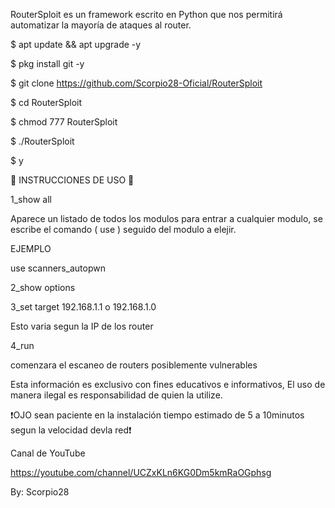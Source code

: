 RouterSploit es un framework escrito en Python que nos permitirá automatizar la mayoría de ataques al router.

$ apt update && apt upgrade -y

$ pkg install git -y

$ git clone https://github.com/Scorpio28-Oficial/RouterSploit

$ cd RouterSploit

$ chmod 777 RouterSploit

$ ./RouterSploit

$ y

🦂 INSTRUCCIONES DE USO 🦂

1_show all

Aparece un listado de todos los modulos para entrar a cualquier modulo, se escribe el comando ( use ) seguido del modulo a elejir.

EJEMPLO

use scanners_autopwn

2_show options

3_set target 192.168.1.1 o 192.168.1.0


Esto varia segun la IP de los router

4_run

comenzara el escaneo de routers posiblemente vulnerables

Esta información es exclusivo con fines educativos e informativos, El uso de manera ilegal es responsabilidad de quien la utilize.

❗OJO sean paciente en la instalación tiempo estimado de 5 a 10minutos segun la velocidad devla red❗

Canal de YouTube

https://youtube.com/channel/UCZxKLn6KG0Dm5kmRaOGphsg

By: Scorpio28
